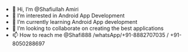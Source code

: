 - 👋 Hi, I’m @Shafiullah Amiri 
- 👀 I’m interested in Android App Development 
- 🌱 I’m currently learning Android App development
- 💞️ I’m looking to collaborate on creating the best applications 
- 📫 How to reach me @Shafi888   /whatsApp/+91-8882707035 / +91-8050288697

<!---
Shafi888/Shafi888 is a ✨ special ✨ repository because its `README.md` (this file) appears on your GitHub profile.
You can click the Preview link to take a look at your changes.
--->
